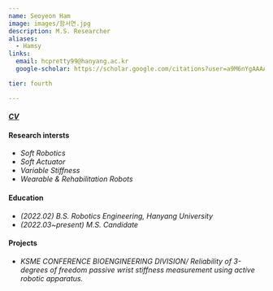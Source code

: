 ```yaml
---
name: Seoyeon Ham
image: images/함서연.jpg
description: M.S. Researcher
aliases:
  - Hamsy
links:
  email: hcpretty99@hanyang.ac.kr
  google-scholar: https://scholar.google.com/citations?user=a9M6nYgAAAAJ&hl=ko

tier: fourth

---
```

#### ***[CV](https://sites.google.com/hanyang.ac.kr/hamseoyeoncv/%ED%99%88)***

#### **Research intersts**
- *Soft Robotics*
- *Soft Actuator*
- *Variable Stiffness* 
- *Wearable & Rehabilitation Robots*

#### **Education**
- *(2022.02) B.S. Robotics Engineering, Hanyang University* 
- *(2022.03~present) M.S. Candidate*

#### **Projects**
- *KSME CONFERENCE BIOENGINEERING DIVISION/ Reliability of 3-degrees of freedom passive wrist stiffness measurement using active robotic apparatus.*

